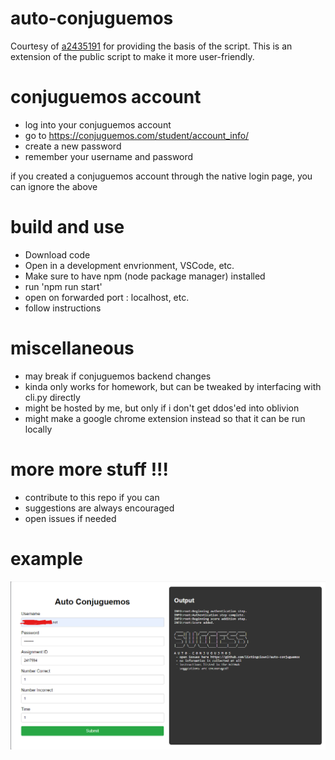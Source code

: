 # auto-conjuguemos

Courtesy of [a2435191](https://github.com/a2435191) for providing the basis of the script. This is an extension of the public script to make it more user-friendly.

# conjuguemos account
- log into your conjuguemos account
- go to https://conjuguemos.com/student/account_info/
- create a new password
- remember your username and password
  
if you created a conjuguemos account through the native login page, you can ignore the above

# build and use
- Download code
- Open in a development envrionment, VSCode, etc.
- Make sure to have npm (node package manager) installed
- run 'npm run start'
- open on forwarded port : localhost, etc.
- follow instructions

# miscellaneous
- may break if conjuguemos backend changes
- kinda only works for homework, but can be tweaked by interfacing with cli.py directly
- might be hosted by me, but only if i don't get ddos'ed into oblivion
- might make a google chrome extension instead so that it can be run locally

# more more stuff !!!
- contribute to this repo if you can
- suggestions are always encouraged
- open issues if needed

# example
![success](success.png)




